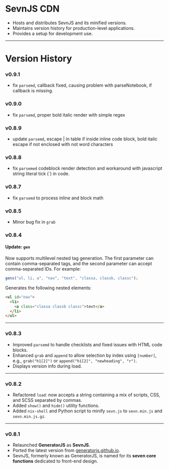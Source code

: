 # **SevnJS CDN**

* Hosts and distributes SevnJS and its minified versions.
* Maintains version history for production-level applications.
* Provides a setup for development use.

---

# **Version History**


### **v0.9.1**
- fix `parsemd`,  callback fixed, causing problem with parseNotebook, if callback is missing.


### **v0.9.0**
- fix `parsemd`, proper bold italic render with simple regex


### **v0.8.9**

- update `parsemd`, escape | in table if inside inline code block, bold italic escape if not enclosed with not word characters

### **v0.8.8**
- fix `parsemed` codeblock render detection and workaround with javascript string literal tick (\`) in code.  


### **v0.8.7**

- fix `parsemd` to process inline and block math


### **v0.8.5**

- Minor bug fix in `grab`

### **v0.8.4**

#### Update: `gen`

Now supports multilevel nested tag generation.
The first parameter can contain comma-separated tags, and the second parameter can accept comma-separated IDs.
For example:

```javascript
gens("ul, li, a", "nav", "text", "classa, classb, classc");
```

Generates the following nested elements:

```html
<ul id="nav">
  <li>
    <a class="classa classb classc">text</a>
  </li>
</ul>
```

---

### **v0.8.3**

* Improved `parsemd` to handle checklists and fixed issues with HTML code blocks.
* Enhanced `grab` and `append` to allow selection by index using `[number]`, e.g., `grab("h1[2]")` or `append("h1[2]", "newheading", "r")`.
* Displays version info during load.

---

### **v0.8.2**

* Refactored `load`: now accepts a string containing a mix of scripts, CSS, and SCSS separated by commas.
* Added `show()` and `hide()` utility functions.
* Added `nix-shell` and Python script to minify `sevn.js` to `sevn.min.js` and `sevn.min.js.gz`.

---

### **v0.8.1**

* Relaunched **GeneratorJS** as **SevnJS**.
* Ported the latest version from [generatorjs.github.io](https://generatorjs.github.io).
* SevnJS, formerly known as GeneratorJS, is named for its **seven core functions** dedicated to front-end design.

